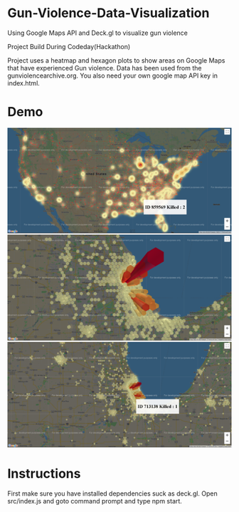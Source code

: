 # Gun-Violence-Data-Visualization
Using Google Maps API and Deck.gl to visualize gun violence

Project Build During Codeday(Hackathon)

Project uses a heatmap and hexagon plots to show areas on Google Maps that have experienced Gun violence. Data has been used from the gunviolencearchive.org. You also need your own google map API key in index.html.


# Demo
![demo1](https://github.com/stevenzhang070302/Gun-Violence-Data-Visualization/blob/master/pic1.png?raw=true)
![demo2](https://github.com/stevenzhang070302/Gun-Violence-Data-Visualization/blob/master/pic2.png?raw=true)
![demo3](https://github.com/stevenzhang070302/Gun-Violence-Data-Visualization/blob/master/pic3.png?raw=true)


# Instructions
First make sure you have installed dependencies suck as deck.gl. Open src/index.js and goto command prompt and type npm start.

